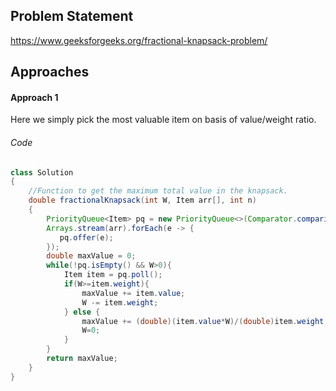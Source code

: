 ## Problem Statement
https://www.geeksforgeeks.org/fractional-knapsack-problem/

## Approaches
#### Approach 1
Here we simply pick the most valuable item on basis of value/weight ratio.

###### Code
```java
class Solution
{
    //Function to get the maximum total value in the knapsack.
    double fractionalKnapsack(int W, Item arr[], int n) 
    {
        PriorityQueue<Item> pq = new PriorityQueue<>(Comparator.comparingDouble((Item e) -> -((double)e.value/e.weight)));
        Arrays.stream(arr).forEach(e -> {
           pq.offer(e); 
        });
        double maxValue = 0;
        while(!pq.isEmpty() && W>0){
            Item item = pq.poll();
            if(W>=item.weight){
                maxValue += item.value;
                W -= item.weight;
            } else {
                maxValue += (double)(item.value*W)/(double)item.weight;
                W=0;
            }
        }
        return maxValue;
    }
}
```